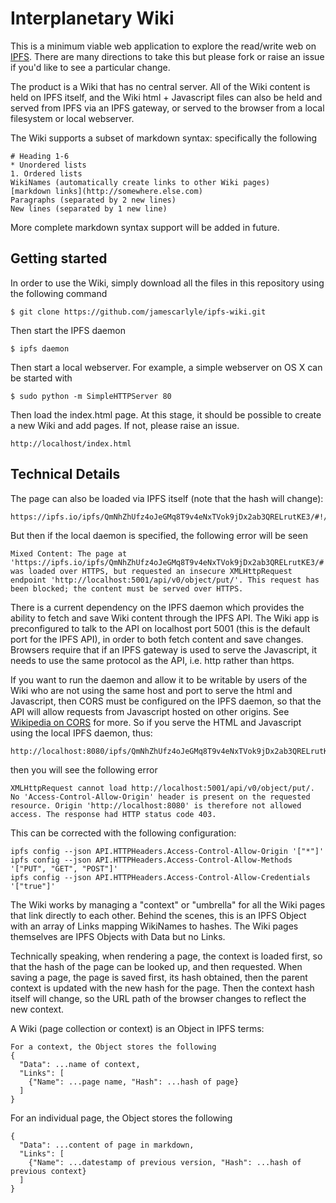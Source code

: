 # Interplanetary Wiki

This is a minimum viable web application to explore the read/write web on [IPFS](https://ipfs.io). There are many directions to take this but please fork or raise an issue if you'd like to see a particular change.

The product is a Wiki that has no central server. All of the Wiki content is held on IPFS itself, and the Wiki html + Javascript files can also be held and served from IPFS via an IPFS gateway, or served to the browser from a local filesystem or local webserver.

The Wiki supports a subset of markdown syntax: specifically the following

```
# Heading 1-6
* Unordered lists
1. Ordered lists
WikiNames (automatically create links to other Wiki pages)
[markdown links](http://somewhere.else.com)
Paragraphs (separated by 2 new lines)
New lines (separated by 1 new line)
```
More complete markdown syntax support will be added in future.

## Getting started

In order to use the Wiki, simply download all the files in this repository using the following command
```
$ git clone https://github.com/jamescarlyle/ipfs-wiki.git
```

Then start the IPFS daemon
```
$ ipfs daemon
```

Then start a local webserver. For example, a simple webserver on OS X can be started with
```
$ sudo python -m SimpleHTTPServer 80
```

Then load the index.html page. At this stage, it should be possible to create a new Wiki and add pages. If not, please raise an issue.
```
http://localhost/index.html
```

## Technical Details

The page can also be loaded via IPFS itself (note that the hash will change):
```
https://ipfs.io/ipfs/QmNhZhUfz4oJeGMq8T9v4eNxTVok9jDx2ab3QRELrutKE3/#!/home#start
```

But then if the local daemon is specified, the following error will be seen
```
Mixed Content: The page at 'https://ipfs.io/ipfs/QmNhZhUfz4oJeGMq8T9v4eNxTVok9jDx2ab3QRELrutKE3/#!/home#start' was loaded over HTTPS, but requested an insecure XMLHttpRequest endpoint 'http://localhost:5001/api/v0/object/put/'. This request has been blocked; the content must be served over HTTPS.
```
There is a current dependency on the IPFS daemon which provides the ability to fetch and save Wiki content through the IPFS API. The Wiki app is preconfigured to talk to the API on localhost port 5001 (this is the default port for the IPFS API), in order to both fetch content and save changes. Browsers require that if an IPFS gateway is used to serve the Javascript, it needs to use the same protocol as the API, i.e. http rather than https.

If you want to run the daemon and allow it to be writable by users of the Wiki who are not using the same host and port to serve the html and Javascript, then CORS must be configured on the IPFS daemon, so that the API will allow requests from Javascript hosted on other origins. See [Wikipedia on CORS](https://en.wikipedia.org/wiki/Cross-origin_resource_sharing) for more. So if you serve the HTML and Javascript using the local IPFS daemon, thus:
```
http://localhost:8080/ipfs/QmNhZhUfz4oJeGMq8T9v4eNxTVok9jDx2ab3QRELrutKE3/
```

then you will see the following error
```
XMLHttpRequest cannot load http://localhost:5001/api/v0/object/put/. No 'Access-Control-Allow-Origin' header is present on the requested resource. Origin 'http://localhost:8080' is therefore not allowed access. The response had HTTP status code 403.
```

This can be corrected with the following configuration:
```
ipfs config --json API.HTTPHeaders.Access-Control-Allow-Origin '["*"]'
ipfs config --json API.HTTPHeaders.Access-Control-Allow-Methods '["PUT", "GET", "POST"]'
ipfs config --json API.HTTPHeaders.Access-Control-Allow-Credentials '["true"]'
```

The Wiki works by managing a "context" or "umbrella" for all the Wiki pages that link directly to each other. Behind the scenes, this is an IPFS Object with an array of Links mapping WikiNames to hashes.  The Wiki pages themselves are IPFS Objects with Data but no Links.

Technically speaking, when rendering a page, the context is loaded first, so that the hash of the page can be looked up, and then requested. When saving a page, the page is saved first,
its hash obtained, then the parent context is updated with the new hash for the page. Then the context hash itself will change, so the URL path of the browser changes to reflect the new context.

A Wiki (page collection or context) is an Object in IPFS terms:
```
For a context, the Object stores the following
{
  "Data": ...name of context,
  "Links": [
    {"Name": ...page name, "Hash": ...hash of page}
  ]
}
```
For an individual page, the Object stores the following
```
{
  "Data": ...content of page in markdown,
  "Links": [
    {"Name": ...datestamp of previous version, "Hash": ...hash of previous context}
  ]
}
```
